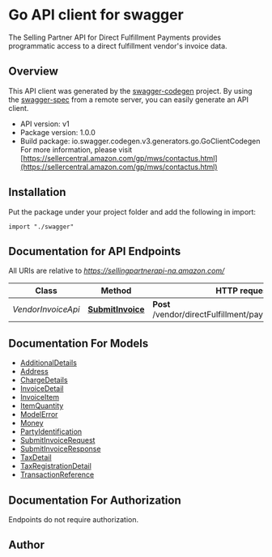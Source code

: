 # Go API client for swagger

The Selling Partner API for Direct Fulfillment Payments provides programmatic access to a direct fulfillment vendor's invoice data.

## Overview
This API client was generated by the [swagger-codegen](https://github.com/swagger-api/swagger-codegen) project.  By using the [swagger-spec](https://github.com/swagger-api/swagger-spec) from a remote server, you can easily generate an API client.

- API version: v1
- Package version: 1.0.0
- Build package: io.swagger.codegen.v3.generators.go.GoClientCodegen
For more information, please visit [https://sellercentral.amazon.com/gp/mws/contactus.html](https://sellercentral.amazon.com/gp/mws/contactus.html)

## Installation
Put the package under your project folder and add the following in import:
```golang
import "./swagger"
```

## Documentation for API Endpoints

All URIs are relative to *https://sellingpartnerapi-na.amazon.com/*

Class | Method | HTTP request | Description
------------ | ------------- | ------------- | -------------
*VendorInvoiceApi* | [**SubmitInvoice**](docs/VendorInvoiceApi.md#submitinvoice) | **Post** /vendor/directFulfillment/payments/v1/invoices | 

## Documentation For Models

 - [AdditionalDetails](docs/AdditionalDetails.md)
 - [Address](docs/Address.md)
 - [ChargeDetails](docs/ChargeDetails.md)
 - [InvoiceDetail](docs/InvoiceDetail.md)
 - [InvoiceItem](docs/InvoiceItem.md)
 - [ItemQuantity](docs/ItemQuantity.md)
 - [ModelError](docs/ModelError.md)
 - [Money](docs/Money.md)
 - [PartyIdentification](docs/PartyIdentification.md)
 - [SubmitInvoiceRequest](docs/SubmitInvoiceRequest.md)
 - [SubmitInvoiceResponse](docs/SubmitInvoiceResponse.md)
 - [TaxDetail](docs/TaxDetail.md)
 - [TaxRegistrationDetail](docs/TaxRegistrationDetail.md)
 - [TransactionReference](docs/TransactionReference.md)

## Documentation For Authorization
 Endpoints do not require authorization.


## Author


